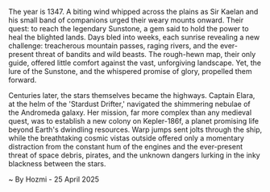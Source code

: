 
The year is 1347.  A biting wind whipped across the plains as Sir Kaelan and his small band of companions urged their weary mounts onward.  Their quest: to reach the legendary Sunstone, a gem said to hold the power to heal the blighted lands.  Days bled into weeks, each sunrise revealing a new challenge: treacherous mountain passes, raging rivers, and the ever-present threat of bandits and wild beasts.  The rough-hewn map, their only guide, offered little comfort against the vast, unforgiving landscape.  Yet, the lure of the Sunstone, and the whispered promise of glory, propelled them forward.

Centuries later, the stars themselves became the highways.  Captain Elara, at the helm of the 'Stardust Drifter,' navigated the shimmering nebulae of the Andromeda galaxy.  Her mission, far more complex than any medieval quest, was to establish a new colony on Kepler-186f, a planet promising life beyond Earth's dwindling resources.  Warp jumps sent jolts through the ship, while the breathtaking cosmic vistas outside offered only a momentary distraction from the constant hum of the engines and the ever-present threat of space debris, pirates, and the unknown dangers lurking in the inky blackness between the stars.

~ By Hozmi - 25 April 2025
